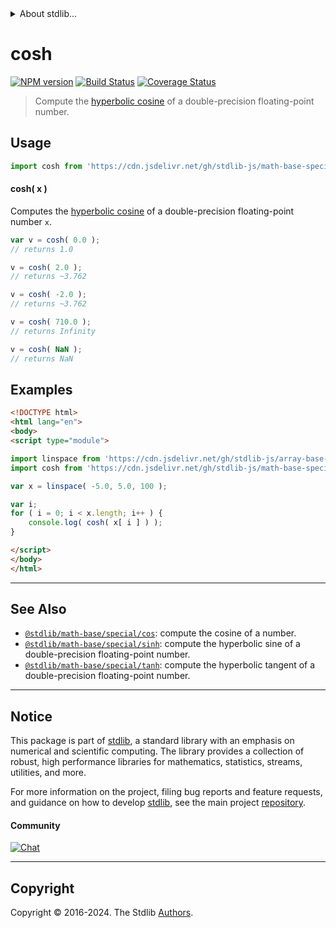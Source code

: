 <!--

@license Apache-2.0

Copyright (c) 2022 The Stdlib Authors.

Licensed under the Apache License, Version 2.0 (the "License");
you may not use this file except in compliance with the License.
You may obtain a copy of the License at

   http://www.apache.org/licenses/LICENSE-2.0

Unless required by applicable law or agreed to in writing, software
distributed under the License is distributed on an "AS IS" BASIS,
WITHOUT WARRANTIES OR CONDITIONS OF ANY KIND, either express or implied.
See the License for the specific language governing permissions and
limitations under the License.

-->


<details>
  <summary>
    About stdlib...
  </summary>
  <p>We believe in a future in which the web is a preferred environment for numerical computation. To help realize this future, we've built stdlib. stdlib is a standard library, with an emphasis on numerical and scientific computation, written in JavaScript (and C) for execution in browsers and in Node.js.</p>
  <p>The library is fully decomposable, being architected in such a way that you can swap out and mix and match APIs and functionality to cater to your exact preferences and use cases.</p>
  <p>When you use stdlib, you can be absolutely certain that you are using the most thorough, rigorous, well-written, studied, documented, tested, measured, and high-quality code out there.</p>
  <p>To join us in bringing numerical computing to the web, get started by checking us out on <a href="https://github.com/stdlib-js/stdlib">GitHub</a>, and please consider <a href="https://opencollective.com/stdlib">financially supporting stdlib</a>. We greatly appreciate your continued support!</p>
</details>

# cosh

[![NPM version][npm-image]][npm-url] [![Build Status][test-image]][test-url] [![Coverage Status][coverage-image]][coverage-url] <!-- [![dependencies][dependencies-image]][dependencies-url] -->

> Compute the [hyperbolic cosine][hyperbolic-cosine] of a double-precision floating-point number.



<section class="usage">

## Usage

```javascript
import cosh from 'https://cdn.jsdelivr.net/gh/stdlib-js/math-base-special-cosh@esm/index.mjs';
```

#### cosh( x )

Computes the [hyperbolic cosine][hyperbolic-cosine] of a double-precision floating-point number `x`.

```javascript
var v = cosh( 0.0 );
// returns 1.0

v = cosh( 2.0 );
// returns ~3.762

v = cosh( -2.0 );
// returns ~3.762

v = cosh( 710.0 );
// returns Infinity

v = cosh( NaN );
// returns NaN
```

</section>

<!-- /.usage -->

<section class="examples">

## Examples

<!-- eslint no-undef: "error" -->

```html
<!DOCTYPE html>
<html lang="en">
<body>
<script type="module">

import linspace from 'https://cdn.jsdelivr.net/gh/stdlib-js/array-base-linspace@esm/index.mjs';
import cosh from 'https://cdn.jsdelivr.net/gh/stdlib-js/math-base-special-cosh@esm/index.mjs';

var x = linspace( -5.0, 5.0, 100 );

var i;
for ( i = 0; i < x.length; i++ ) {
    console.log( cosh( x[ i ] ) );
}

</script>
</body>
</html>
```

</section>

<!-- /.examples -->

<!-- C interface documentation. -->



<!-- Section for related `stdlib` packages. Do not manually edit this section, as it is automatically populated. -->

<section class="related">

* * *

## See Also

-   <span class="package-name">[`@stdlib/math-base/special/cos`][@stdlib/math/base/special/cos]</span><span class="delimiter">: </span><span class="description">compute the cosine of a number.</span>
-   <span class="package-name">[`@stdlib/math-base/special/sinh`][@stdlib/math/base/special/sinh]</span><span class="delimiter">: </span><span class="description">compute the hyperbolic sine of a double-precision floating-point number.</span>
-   <span class="package-name">[`@stdlib/math-base/special/tanh`][@stdlib/math/base/special/tanh]</span><span class="delimiter">: </span><span class="description">compute the hyperbolic tangent of a double-precision floating-point number.</span>

</section>

<!-- /.related -->

<!-- Section for all links. Make sure to keep an empty line after the `section` element and another before the `/section` close. -->


<section class="main-repo" >

* * *

## Notice

This package is part of [stdlib][stdlib], a standard library with an emphasis on numerical and scientific computing. The library provides a collection of robust, high performance libraries for mathematics, statistics, streams, utilities, and more.

For more information on the project, filing bug reports and feature requests, and guidance on how to develop [stdlib][stdlib], see the main project [repository][stdlib].

#### Community

[![Chat][chat-image]][chat-url]

---

## Copyright

Copyright &copy; 2016-2024. The Stdlib [Authors][stdlib-authors].

</section>

<!-- /.stdlib -->

<!-- Section for all links. Make sure to keep an empty line after the `section` element and another before the `/section` close. -->

<section class="links">

[npm-image]: http://img.shields.io/npm/v/@stdlib/math-base-special-cosh.svg
[npm-url]: https://npmjs.org/package/@stdlib/math-base-special-cosh

[test-image]: https://github.com/stdlib-js/math-base-special-cosh/actions/workflows/test.yml/badge.svg?branch=v0.2.3
[test-url]: https://github.com/stdlib-js/math-base-special-cosh/actions/workflows/test.yml?query=branch:v0.2.3

[coverage-image]: https://img.shields.io/codecov/c/github/stdlib-js/math-base-special-cosh/main.svg
[coverage-url]: https://codecov.io/github/stdlib-js/math-base-special-cosh?branch=main

<!--

[dependencies-image]: https://img.shields.io/david/stdlib-js/math-base-special-cosh.svg
[dependencies-url]: https://david-dm.org/stdlib-js/math-base-special-cosh/main

-->

[chat-image]: https://img.shields.io/gitter/room/stdlib-js/stdlib.svg
[chat-url]: https://app.gitter.im/#/room/#stdlib-js_stdlib:gitter.im

[stdlib]: https://github.com/stdlib-js/stdlib

[stdlib-authors]: https://github.com/stdlib-js/stdlib/graphs/contributors

[umd]: https://github.com/umdjs/umd
[es-module]: https://developer.mozilla.org/en-US/docs/Web/JavaScript/Guide/Modules

[deno-url]: https://github.com/stdlib-js/math-base-special-cosh/tree/deno
[deno-readme]: https://github.com/stdlib-js/math-base-special-cosh/blob/deno/README.md
[umd-url]: https://github.com/stdlib-js/math-base-special-cosh/tree/umd
[umd-readme]: https://github.com/stdlib-js/math-base-special-cosh/blob/umd/README.md
[esm-url]: https://github.com/stdlib-js/math-base-special-cosh/tree/esm
[esm-readme]: https://github.com/stdlib-js/math-base-special-cosh/blob/esm/README.md
[branches-url]: https://github.com/stdlib-js/math-base-special-cosh/blob/main/branches.md

[hyperbolic-cosine]: http://mathworld.wolfram.com/HyperbolicCosine.html

<!-- <related-links> -->

[@stdlib/math/base/special/cos]: https://github.com/stdlib-js/math-base-special-cos/tree/esm

[@stdlib/math/base/special/sinh]: https://github.com/stdlib-js/math-base-special-sinh/tree/esm

[@stdlib/math/base/special/tanh]: https://github.com/stdlib-js/math-base-special-tanh/tree/esm

<!-- </related-links> -->

</section>

<!-- /.links -->
